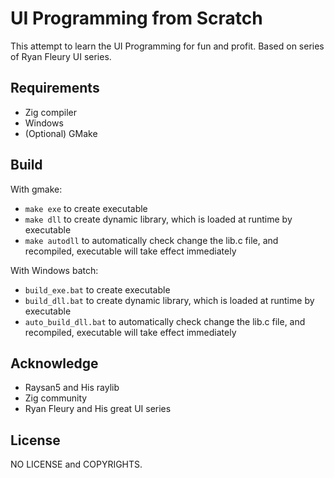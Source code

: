 # UI Programming from Scratch
This attempt to learn the UI Programming for fun and profit. Based on series of Ryan Fleury UI series.

## Requirements
- Zig compiler
- Windows
- (Optional) GMake

## Build
With gmake:
- `make exe` to create executable
- `make dll` to create dynamic library, which is loaded at runtime by executable
- `make autodll` to automatically check change the lib.c file, and recompiled, executable will take effect immediately

With Windows batch:
- `build_exe.bat` to create executable
- `build_dll.bat` to create dynamic library, which is loaded at runtime by executable
- `auto_build_dll.bat` to automatically check change the lib.c file, and recompiled, executable will take effect immediately

## Acknowledge
- Raysan5 and His raylib
- Zig community
- Ryan Fleury and His great UI series

## License
NO LICENSE and COPYRIGHTS.
